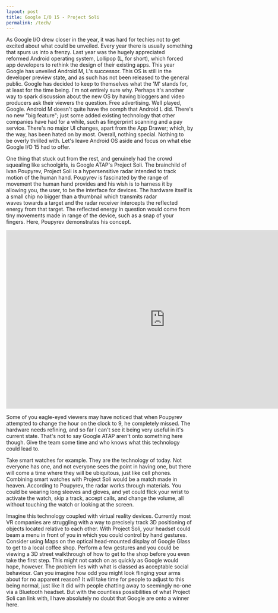 ```yaml
---
layout: post
title: Google I/O 15 - Project Soli
permalink: /tech/
---
```


As Google I/O drew closer in the year, it was hard for techies not to get excited about what could be unveiled. Every year there is usually something that spurs us into a frenzy. Last year was the hugely appreciated reformed Android operating system, Lollipop (L, for short), which forced app developers to rethink the design of their existing apps. This year Google has unveiled Android M, L's successor. This OS is still in the developer preview state, and as such has not been released to the general public. Google has decided to keep to themselves what the 'M' stands for, at least for the time being. I'm not entirely sure why. Perhaps it's another way to spark discussion about the new OS by having bloggers and video producers ask their viewers the question. Free advertising. Well played, Google. Android M doesn't quite have the oomph that Android L did. There's no new "big feature"; just some added existing technology that other companies have had for a while, such as fingerprint scanning and a pay service. There's no major UI changes, apart from the App Drawer; which, by the way, has been hated on by most. Overall, nothing special. Nothing to be overly thrilled with. Let's leave Android OS aside and focus on what else Google I/O 15 had to offer.

One thing that stuck out from the rest, and genuinely had the crowd squealing like schoolgirls, is Google ATAP's Project Soli. The brainchild of Ivan Poupyrev, Project Soli is a hypersensitive radar intended to track motion of the human hand. Poupyrev is fascinated by the range of movement the human hand provides and his wish is to harness it by allowing you, the user, to be the interface for devices. The hardware itself is a small chip no bigger than a thumbnail which transmits radar waves towards a target and the radar receiver intercepts the reflected energy from that target. The reflected energy in question would come from tiny movements made in range of the device, such as a snap of your fingers. Here, Poupyrev demonstrates his concept.

<iframe width="854" height="480" src="https://www.youtube.com/embed/aod3C_DecNk" frameborder="0" allow="autoplay; encrypted-media" allowfullscreen></iframe>

Some of you eagle-eyed viewers may have noticed that when Poupyrev attempted to change the hour on the clock to 9, he completely missed. The hardware needs refining, and so far I can't see it being very useful in it's current state. That's not to say Google ATAP aren't onto something here though. Give the team some time and who knows what this technology could lead to.

Take smart watches for example. They are the technology of today. Not everyone has one, and not everyone sees the point in having one, but there will come a time where they will be ubiquitous, just like cell phones. Combining smart watches with Project Soli would be a match made in heaven. According to Poupyrev, the radar works through materials. You could be wearing long sleeves and gloves, and yet could flick your wrist to activate the watch, skip a track, accept calls, and change the volume, all without touching the watch or looking at the screen.

Imagine this technology coupled with virtual reality devices. Currently most VR companies are struggling with a way to precisely track 3D positioning of objects located relative to each other. With Project Soli, your headset could beam a menu in front of you in which you could control by hand gestures. Consider using Maps on the optical head-mounted display of Google Glass to get to a local coffee shop. Perform a few gestures and you could be viewing a 3D street walkthrough of how to get to the shop before you even take the first step. This might not catch on as quickly as Google would hope, however. The problem lies with what is classed as acceptable social behaviour. Can you imagine how odd you might look flinging your arms about for no apparent reason? It will take time for people to adjust to this being normal, just like it did with people chatting away to seemingly no-one via a Bluetooth headset. But with the countless possibilities of what Project Soli can link with, I have absolutely no doubt that Google are onto a winner here.
